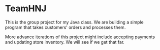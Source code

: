 # TeamHNJ

This is the group project for my Java class. We are building a simple program that takes customers' orders and processes them.

More advance iterations of this project might include accepting payments and updating store inventory. We will see if we get that far.
